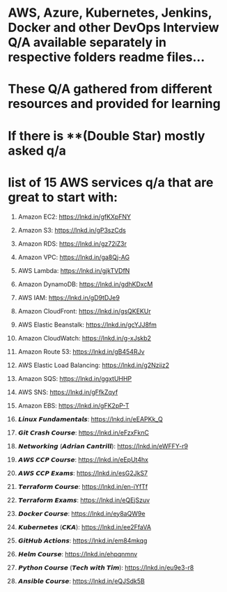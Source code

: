 
# AWS, Azure, Kubernetes, Jenkins, Docker and other DevOps Interview Q/A available separately in respective folders readme files...

# These Q/A gathered from different resources and provided for learning

# If there is **(Double Star) mostly asked q/a 


# list of 15 AWS services q/a that are great to start with:

1. Amazon EC2:
https://lnkd.in/gfKXpFNY

2. Amazon S3:
https://lnkd.in/gP3szCds

3. Amazon RDS:
https://lnkd.in/gz72iZ3r

4. Amazon VPC:
https://lnkd.in/ga8Qj-AG

5. AWS Lambda:
https://lnkd.in/gjkTVDfN

6. Amazon DynamoDB:
https://lnkd.in/gdhKDxcM

7. AWS IAM:
https://lnkd.in/gD9tDJe9

8. Amazon CloudFront:
https://lnkd.in/gsQKEKUr

9. AWS Elastic Beanstalk:
https://lnkd.in/gcYJJ8fm

10. Amazon CloudWatch:
https://lnkd.in/g-xJskb2

11. Amazon Route 53:
https://lnkd.in/gB454RJv

12. AWS Elastic Load Balancing:
https://lnkd.in/g2Nziiz2

13. Amazon SQS:
https://lnkd.in/ggxtUHHP

14. AWS SNS:
https://lnkd.in/gFfkZqyf

15. Amazon EBS:
https://lnkd.in/gFK2pP-T

1. 𝙇𝙞𝙣𝙪𝙭 𝙁𝙪𝙣𝙙𝙖𝙢𝙚𝙣𝙩𝙖𝙡𝙨: https://lnkd.in/eEAPKk_Q
2. 𝙂𝙞𝙩 𝘾𝙧𝙖𝙨𝙝 𝘾𝙤𝙪𝙧𝙨𝙚: https://lnkd.in/eFzxFknC
3. 𝙉𝙚𝙩𝙬𝙤𝙧𝙠𝙞𝙣𝙜 (𝘼𝙙𝙧𝙞𝙖𝙣 𝘾𝙖𝙣𝙩𝙧𝙞𝙡𝙡): https://lnkd.in/eWFFY-r9
4. 𝘼𝙒𝙎 𝘾𝘾𝙋 𝘾𝙤𝙪𝙧𝙨𝙚: https://lnkd.in/eEpUt4hx
5. 𝘼𝙒𝙎 𝘾𝘾𝙋 𝙀𝙭𝙖𝙢𝙨: https://lnkd.in/esG2JkS7
6. 𝙏𝙚𝙧𝙧𝙖𝙛𝙤𝙧𝙢 𝘾𝙤𝙪𝙧𝙨𝙚: https://lnkd.in/en-iYfTf
7. 𝙏𝙚𝙧𝙧𝙖𝙛𝙤𝙧𝙢 𝙀𝙭𝙖𝙢𝙨: https://lnkd.in/eQEjSzuv
8. 𝘿𝙤𝙘𝙠𝙚𝙧 𝘾𝙤𝙪𝙧𝙨𝙚: https://lnkd.in/ey8aQW9e
9. 𝙆𝙪𝙗𝙚𝙧𝙣𝙚𝙩𝙚𝙨 (𝘾𝙆𝘼): https://lnkd.in/ee2FfaVA
10. 𝙂𝙞𝙩𝙃𝙪𝙗 𝘼𝙘𝙩𝙞𝙤𝙣𝙨: https://lnkd.in/em84mkqg
11. 𝙃𝙚𝙡𝙢 𝘾𝙤𝙪𝙧𝙨𝙚: https://lnkd.in/ehpqnmnv
12. 𝙋𝙮𝙩𝙝𝙤𝙣 𝘾𝙤𝙪𝙧𝙨𝙚 (𝙏𝙚𝙘𝙝 𝙬𝙞𝙩𝙝 𝙏𝙞𝙢): https://lnkd.in/eu9e3-r8
13. 𝘼𝙣𝙨𝙞𝙗𝙡𝙚 𝘾𝙤𝙪𝙧𝙨𝙚: https://lnkd.in/eQJSdk5B
